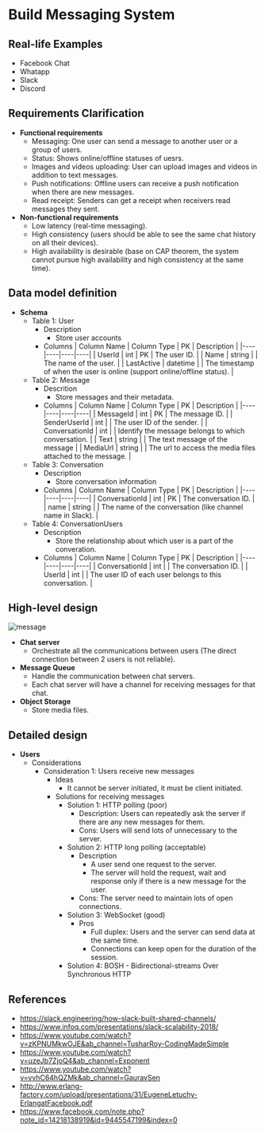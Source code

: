 # Build Messaging System

## Real-life Examples
- Facebook Chat
- Whatapp
- Slack
- Discord

## Requirements Clarification
- **Functional requirements**
   - Messaging: One user can send a message to another user or a group of users.
   - Status: Shows online/offline statuses of uesrs.
   - Images and videos uploading: User can upload images and videos in addition to text messages.
   - Push notifications: Offline users can receive a push notification when there are new messages.
   - Read receipt: Senders can get a receipt when receivers read messages they sent.
- **Non-functional requirements**
   - Low latency (real-time messaging).
   - High consistency (users should be able to see the same chat history on all their devices).
   - High availability is desirable (base on CAP theorem, the system cannot pursue high availability and high consistency at the same time).

## Data model definition
- **Schema**
   - Table 1: User
      - Description
         - Store user accounts
      - Columns
        | Column Name | Column Type | PK | Description |
        |----|----|----|----|
        | UserId | int | PK | The user ID. |
        | Name | string | | The name of the user. |
        | LastActive | datetime | | The timestamp of when the user is online (support online/offline status). |     
   - Table 2: Message
      - Descrition
         - Store messages and their metadata.
      - Columns
        | Column Name | Column Type | PK | Description |
        |----|----|----|----|
        | MessageId | int | PK | The message ID. |
        | SenderUserId | int | | The user ID of the sender. |
        | ConversationId | int | | Identify the message belongs to which conversation. |
        | Text | string | | The text message of the message |
        | MediaUrl | string | | The url to access the media files attached to the message. | 
   - Table 3: Conversation
      - Description
         - Store conversation information
      - Columns
        | Column Name | Column Type | PK | Description |
        |----|----|----|----|
        | ConversationId | int | PK | The conversation ID. |
        | name | string | | The name of the conversation (like channel name in Slack). |
   - Table 4: ConversationUsers
      - Description
         - Store the relationship about which user is a part of the converation.
      - Columns
        | Column Name | Column Type | PK | Description |
        |----|----|----|----|
        | ConversationId | int | | The conversation ID. |
        | UserId | int | | The user ID of each user belongs to this conversation. |

## High-level design
![message](https://user-images.githubusercontent.com/8989447/116949379-39594180-ac3f-11eb-9481-49d6d25060bb.png)

- **Chat server**
   - Orchestrate all the communications between users (The direct connection between 2 users is not reliable).
- **Message Queue**
   - Handle the communication between chat servers.
   - Each chat server will have a channel for receiving messages for that chat.
- **Object Storage**
   - Store media files.

## Detailed design
- **Users**
   - Considerations
      - Consideration 1: Users receive new messages
         - Ideas
            - It cannot be server initiated, it must be client initiated.
         - Solutions for receiving messages
            - Solution 1: HTTP polling (poor)
               - Description: Users can repeatedly ask the server if there are any new messages for them.
               - Cons: Users will send lots of unnecessary to the server.
            - Solution 2: HTTP long polling (acceptable)
               - Description
                  - A user send one request to the server.
                  - The server will hold the request, wait and response only if there is a new message for the user.
               - Cons: The server need to maintain lots of open connections.
            - Solution 3: WebSocket (good)
               - Pros
                  - Full duplex: Users and the server can send data at the same time.
                  - Connections can keep open for the duration of the session.
            - Solution 4: BOSH - Bidirectional-streams Over Synchronous HTTP

## References 
- https://slack.engineering/how-slack-built-shared-channels/
- https://www.infoq.com/presentations/slack-scalability-2018/
- https://www.youtube.com/watch?v=zKPNUMkwOJE&ab_channel=TusharRoy-CodingMadeSimple
- https://www.youtube.com/watch?v=uzeJb7ZjoQ4&ab_channel=Exponent
- https://www.youtube.com/watch?v=vvhC64hQZMk&ab_channel=GauravSen
- http://www.erlang-factory.com/upload/presentations/31/EugeneLetuchy-ErlangatFacebook.pdf
- https://www.facebook.com/note.php?note_id=14218138919&id=9445547199&index=0
